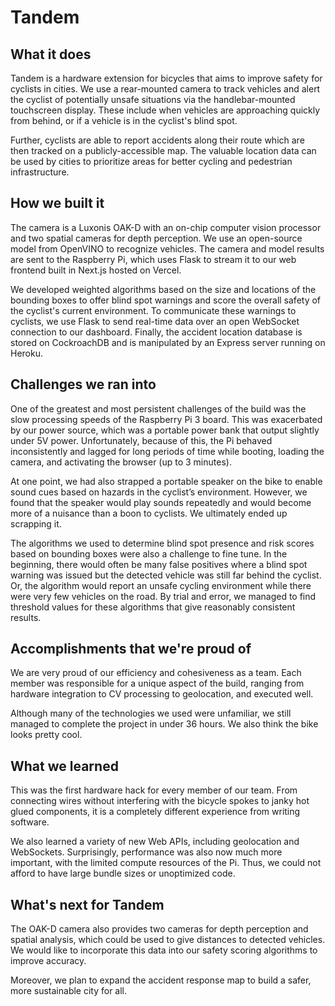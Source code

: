 # Tandem

## What it does
Tandem is a hardware extension for bicycles that aims to improve safety for cyclists in cities. We use a rear-mounted camera to track vehicles and alert the cyclist of potentially unsafe situations via the handlebar-mounted touchscreen display. These include when vehicles are approaching quickly from behind, or if a vehicle is in the cyclist's blind spot.

Further, cyclists are able to report accidents along their route which are then tracked on a publicly-accessible map. The valuable location data can be used by cities to prioritize areas for better cycling and pedestrian infrastructure.

## How we built it
The camera is a Luxonis OAK-D with an on-chip computer vision processor and two spatial cameras for depth perception. We use an open-source model from OpenVINO to recognize vehicles. The camera and model results are sent to the Raspberry Pi, which uses Flask to stream it to our web frontend built in Next.js hosted on Vercel. 

We developed weighted algorithms based on the size and locations of the bounding boxes to offer blind spot warnings and score the overall safety of the cyclist's current environment. To communicate these warnings to cyclists, we use Flask to send real-time data over an open WebSocket connection to our dashboard. Finally, the accident location database is stored on CockroachDB and is manipulated by an Express server running on Heroku.

## Challenges we ran into
One of the greatest and most persistent challenges of the build was the slow processing speeds of the Raspberry Pi 3 board. This was exacerbated by our power source, which was a portable power bank that output slightly under 5V power. Unfortunately, because of this, the Pi behaved inconsistently and lagged for long periods of time while booting, loading the camera, and activating the browser (up to 3 minutes).

At one point, we had also strapped a portable speaker on the bike to enable sound cues based on hazards in the cyclist’s environment. However, we found that the speaker would play sounds repeatedly and would become more of a nuisance than a boon to  cyclists. We ultimately ended up scrapping it.

The algorithms we used to determine blind spot presence and risk scores based on bounding boxes were also a challenge to fine tune. In the beginning, there would often be many false positives where a blind spot warning was issued but the detected vehicle was still far behind the cyclist. Or, the algorithm would report an unsafe cycling environment while there were very few vehicles on the road. By trial and error, we managed to find threshold values for these algorithms that give reasonably consistent results.

## Accomplishments that we're proud of
We are very proud of our efficiency and cohesiveness as a team. Each member was responsible for a unique aspect of the build, ranging from hardware integration to CV processing to geolocation, and executed well. 

Although many of the technologies we used were unfamiliar, we still managed to complete the project in under 36 hours. We also think the bike looks pretty cool.

## What we learned
This was the first hardware hack for every member of our team. From connecting wires without interfering with the bicycle spokes to janky hot glued components, it is a completely different experience from writing software.  

We also learned a variety of new Web APIs, including geolocation and WebSockets. Surprisingly, performance was also now much more important, with the limited compute resources of the Pi. Thus, we could not afford to have large bundle sizes or unoptimized code. 

## What's next for Tandem
The OAK-D camera also provides two cameras for depth perception and spatial analysis, which could be used to give distances to detected vehicles. We would like to incorporate this data into our safety scoring algorithms to improve accuracy.

Moreover, we plan to expand the accident response map to build a safer, more sustainable city for all.
